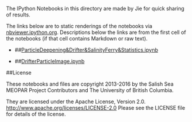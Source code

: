 The IPython Notebooks in this directory are made by Jie for
quick sharing of results.

The links below are to static renderings of the notebooks via
[nbviewer.ipython.org](http://nbviewer.ipython.org/).
Descriptions below the links are from the first cell of the notebooks
(if that cell contains Markdown or raw text).

* ##[ParticleDeepening&Drifter&SalinityFerry&Statistics.ipynb](http://nbviewer.ipython.org/urls/bitbucket.org/salishsea/analysis/raw/tip/jie/OceanSciences/ParticleDeepening&Drifter&SalinityFerry&Statistics.ipynb)  
    
* ##[DrifterParticleImage.ipynb](http://nbviewer.ipython.org/urls/bitbucket.org/salishsea/analysis/raw/tip/jie/OceanSciences/DrifterParticleImage.ipynb)  
    

##License

These notebooks and files are copyright 2013-2016
by the Salish Sea MEOPAR Project Contributors
and The University of British Columbia.

They are licensed under the Apache License, Version 2.0.
http://www.apache.org/licenses/LICENSE-2.0
Please see the LICENSE file for details of the license.
